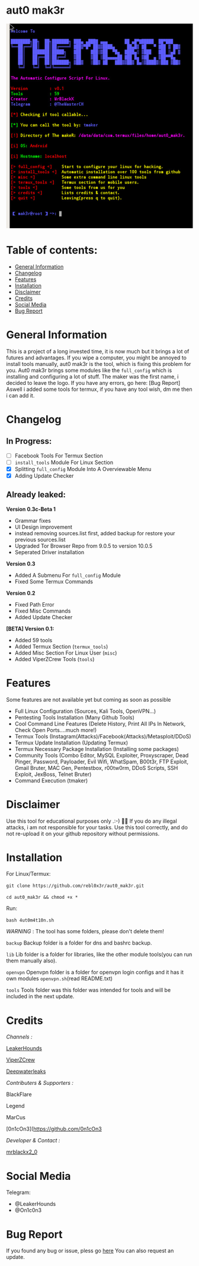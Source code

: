 # aut0 mak3r 

![Screenshot](index.jpeg)

# Table of contents:
* [General Information](#general-info)
* [Changelog](#changelog)
* [Features](#features)
* [Installation](#installation)
* [Disclaimer](#disclaimer)
* [Credits](#credits)
* [Social Media](#social-media)
* [Bug Report](#bug-report)

# General Information
  
  This is a project of a long invested time, it is now much but it brings a lot of futures and advantages.
  If you wipe a computer, you might be annoyed to install tools manually, aut0 mak3r is the tool, which is fixing
  this problem for you. Aut0 mak3r brings some modules like the ```full_config``` which is installing and configuring 
  a lot of stuff. The maker was the first name, i decided to leave the logo. If you have any errors, go here: [Bug Report]
  Aswell i added some tools for termux, if you have any tool wish, dm me then i can add it.
  

# Changelog


 ## In Progress:
 
  - [ ] Facebook Tools For Termux Section
  - [ ] ```install_tools``` Module For Linux Section
  - [x] Splitting ```full_config``` Module Into A Overviewable Menu
  - [x] Adding Update Checker
 
 ## Already leaked:
  
  **Version 0.3c-Beta 1**
  * Grammar fixes
  * UI Design improvement
  * instead removing sources.list first, added backup for restore your previous sources.list
  * Upgraded Tor Browser Repo from 9.0.5 to version 10.0.5
  * Seperated Driver installation

  **Version 0.3**
  * Added A Submenu For ```full_config``` Module
  * Fixed Some Termux Commands
  
  **Version 0.2**
  * Fixed Path Error
  * Fixed Misc Commands
  * Added Update Checker
  
  **[BETA] Version 0.1:**
  
  * Added 59 tools
  * Added Termux Section (```termux_tools```)
  * Added Misc Section For Linux User (```misc```)
  * Added ViperZCrew Tools (```tools```)

# Features

  Some features are not available yet but coming as soon as possible

  * Full Linux Configuration (Sources, Kali Tools, OpenVPN...)
  * Pentesting Tools Installation (Many Github Tools)
  * Cool Command Line Features (Delete History, Print All IPs In Network, Check Open Ports....much more!)
  * Termux Tools (Instagram(Attacks)/Facebook(Attacks)/Metasploit/DDoS)
  * Termux Update Installation (Updating Termux)
  * Termux Necessary Package Installation (Installing some packages)
  * Community Tools (Combo Editor, MySQL Exploiter, Proxyscraper, Dead Pinger, Password, Payloader, Evil Wifi, WhatSpam, B00t3r, FTP Exploit, Gmail Bruter, MAC Gen, Pentestbox, r00tw0rm, DDoS Scripts, SSH Exploit, JexBoss, Telnet Bruter)
  * Command Execution (tmaker)
  
# Disclaimer

  Use this tool for educational purposes only .:-) 🕵️‍♂️
  If you do any illegal attacks, i am not responsible for your tasks.
  Use this tool correctly, and do not re-upload it on your github repository without permissions.

# Installation

  For Linux/Termux:
  
  ```git clone https://github.com/rebl0x3r/aut0_mak3r.git```
  
  ```cd aut0_mak3r && chmod +x *```

  Run:
  
  ```bash 4ut0m4t10n.sh```
  
  *WARNING* : The tool has some folders, please don't delete them!
  
  ```backup```   Backup folder is a folder for dns and bashrc backup. 
  
  ```lib```      Lib folder is a folder for libraries, like the other module tools(you can run them manually also).
  
  ```openvpn```  Openvpn folder is a folder for openvpn login configs and it has it own modules ```openvpn.sh```(read 
 README.txt)
 
  ```tools```    Tools folder was this folder was intended for tools and will be included in the next update.


# Credits

_Channels :_ 


[LeakerHounds](https://t.me/LeakerHounds)

[ViperZCrew](https://t.me/ViperZCrew)
         
[Deepwaterleaks](https://t.me/deepwaterleaks2)
               
_Contributers & Supporters  :_


BlackFlare

Legend

MarCus

[0n1cOn3](https://github.com/0n1cOn3


_Developer & Contact :_
  
[mrblackx2_0](t.me/mrblackx2_0)
                
                
                
# Social Media
Telegram:
* @LeakerHounds
* @On1c0n3



# Bug Report
  If you found any bug or issue, pless go [here](https://github.com/rebl0x3r/aut0_mak3r/issues)
  You can also request an update.
